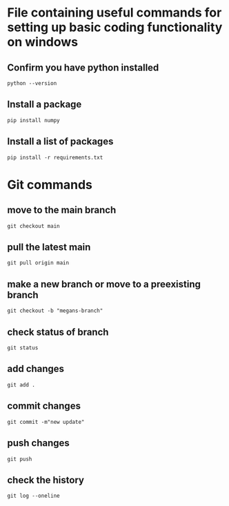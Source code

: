# File containing useful commands for setting up basic coding functionality on windows

## Confirm you have python installed
```
python --version
```
## Install a package
```
pip install numpy
```

## Install a list of packages
```
pip install -r requirements.txt
```


# Git commands

## move to the main branch
```
git checkout main
```

## pull the latest main
```
git pull origin main
```

## make a new branch or move to a preexisting branch
```
git checkout -b "megans-branch"
```

## check status of branch
```
git status
```

## add changes
```
git add .
```
## commit changes

```
git commit -m"new update"
```

## push changes
```
git push
```

## check the history
```
git log --oneline
```